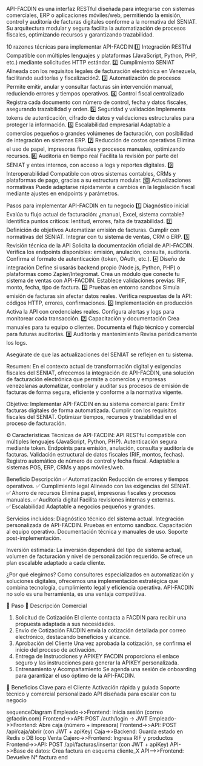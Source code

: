 API-FACDIN es una interfaz RESTful diseñada para integrarse con sistemas comerciales, ERP o aplicaciones móviles/web, permitiendo la emisión, control y auditoría de facturas digitales conforme a la normativa del SENIAT. Su arquitectura modular y segura facilita la automatización de procesos fiscales, optimizando recursos y garantizando trazabilidad.

10 razones técnicas para implementar API-FACDIN 1️⃣ Integración RESTful Compatible con múltiples lenguajes y plataformas (JavaScript, Python, PHP, etc.) mediante solicitudes HTTP estándar. 2️⃣ Cumplimiento SENIAT Alineada con los requisitos legales de facturación electrónica en Venezuela, facilitando auditorías y fiscalización2. 3️⃣ Automatización de procesos Permite emitir, anular y consultar facturas sin intervención manual, reduciendo errores y tiempos operativos. 4️⃣ Control fiscal centralizado Registra cada documento con número de control, fecha y datos fiscales, asegurando trazabilidad y orden. 5️⃣ Seguridad y validación Implementa tokens de autenticación, cifrado de datos y validaciones estructurales para proteger la información. 6️⃣ Escalabilidad empresarial Adaptable a comercios pequeños o grandes volúmenes de facturación, con posibilidad de integración en sistemas ERP. 7️⃣ Reducción de costos operativos Elimina el uso de papel, impresoras fiscales y procesos manuales, optimizando recursos. 8️⃣ Auditoría en tiempo real Facilita la revisión por parte del SENIAT y entes internos, con acceso a logs y reportes digitales. 9️⃣ Interoperabilidad Compatible con otros sistemas contables, CRMs y plataformas de pago, gracias a su estructura modular. 🔟 Actualizaciones normativas Puede adaptarse rápidamente a cambios en la legislación fiscal mediante ajustes en endpoints y parámetros.

Pasos para implementar API-FACDIN en tu negocio 1️⃣ Diagnóstico inicial Evalúa tu flujo actual de facturación: ¿manual, Excel, sistema contable? Identifica puntos críticos: lentitud, errores, falta de trazabilidad. 2️⃣ Definición de objetivos Automatizar emisión de facturas. Cumplir con normativas del SENIAT. Integrar con tu sistema de ventas, CRM o ERP. 3️⃣ Revisión técnica de la API Solicita la documentación oficial de API-FACDIN. Verifica los endpoints disponibles: emisión, anulación, consulta, auditoría. Confirma el formato de autenticación (token, OAuth, etc.). 4️⃣ Diseño de integración Define si usarás backend propio (Node.js, Python, PHP) o plataformas como Zapier/Integromat. Crea un módulo que conecte tu sistema de ventas con API-FACDIN. Establece validaciones previas: RIF, monto, fecha, tipo de factura. 5️⃣ Pruebas en entorno sandbox Simula emisión de facturas sin afectar datos reales. Verifica respuestas de la API: códigos HTTP, errores, confirmaciones. 6️⃣ Implementación en producción Activa la API con credenciales reales. Configura alertas y logs para monitorear cada transacción. 7️⃣ Capacitación y documentación Crea manuales para tu equipo o clientes. Documenta el flujo técnico y comercial para futuras auditorías. 8️⃣ Auditoría y mantenimiento Revisa periódicamente los logs.

Asegúrate de que las actualizaciones del SENIAT se reflejen en tu sistema.

Resumen: En el contexto actual de transformación digital y exigencias fiscales del SENIAT, ofrecemos la integración de API-FACDIN, una solución de facturación electrónica que permite a comercios y empresas venezolanas automatizar, controlar y auditar sus procesos de emisión de facturas de forma segura, eficiente y conforme a la normativa vigente.

Objetivo: Implementar API-FACDIN en su sistema comercial para: Emitir facturas digitales de forma automatizada. Cumplir con los requisitos fiscales del SENIAT. Optimizar tiempos, recursos y trazabilidad en el proceso de facturación.

⚙️ Características Técnicas de API-FACDIN: API RESTful compatible con múltiples lenguajes (JavaScript, Python, PHP). Autenticación segura mediante token. Endpoints para emisión, anulación, consulta y auditoría de facturas. Validación estructural de datos fiscales (RIF, montos, fechas). Registro automático de número de control y fecha fiscal. Adaptable a sistemas POS, ERP, CRMs y apps móviles/web.

Beneficio Descripción ✅ Automatización Reducción de errores y tiempos operativos. ✅ Cumplimiento legal Alineado con las exigencias del SENIAT. ✅ Ahorro de recursos Elimina papel, impresoras fiscales y procesos manuales. ✅ Auditoría digital Facilita revisiones internas y externas. ✅ Escalabilidad Adaptable a negocios pequeños y grandes.

Servicios incluidos: Diagnóstico técnico del sistema actual. Integración personalizada de API-FACDIN. Pruebas en entorno sandbox. Capacitación al equipo operativo. Documentación técnica y manuales de uso. Soporte post-implementación.

Inversión estimada: La inversión dependerá del tipo de sistema actual, volumen de facturación y nivel de personalización requerido. Se ofrece un plan escalable adaptado a cada cliente.

¿Por qué elegirnos? Como consultores especializados en automatización y soluciones digitales, ofrecemos una implementación estratégica que combina tecnología, cumplimiento legal y eficiencia operativa. API-FACDIN no solo es una herramienta, es una ventaja competitiva.



🔢 Paso	📝 Descripción Comercial
1. Solicitud de Cotización	El cliente contacta a FACDIN para recibir una propuesta adaptada a sus necesidades.
2. Envío de Cotización	FACDIN envía la cotización detallada por correo electrónico, destacando beneficios y alcance.
3. Aprobación del Cliente	Una vez aprobada la cotización, se confirma el inicio del proceso de activación.
4. Entrega de Instrucciones y APIKEY	FACDIN proporciona el enlace seguro y las instrucciones para generar la APIKEY personalizada.
5. Entrenamiento y Acompañamiento	Se agenda una sesión de onboarding para garantizar el uso óptimo de la API-FACDIN.

🎯 Beneficios Clave para el Cliente
Activación rápida y guiada
Soporte técnico y comercial personalizado
API diseñada para escalar con tu negocio


sequenceDiagram
    Empleado->>Frontend: Inicia sesión (correo @facdin.com)
    Frontend->>API: POST /auth/login → JWT
    Empleado->>Frontend: Abre caja (número + impresora)
    Frontend->>API: POST /api/caja/abrir (con JWT + apiKey)
    Caja->>Backend: Guarda estado en Redis o DB
    loop Venta
        Cajero->>Frontend: Ingresa RIF y productos
        Frontend->>API: POST /api/facturas/insertar (con JWT + apiKey)
        API->>Base de datos: Crea factura en esquema cliente_X
        API-->>Frontend: Devuelve N° factura
    end